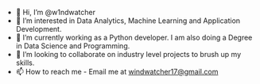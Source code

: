 - 👋 Hi, I’m @w1ndwatcher
- 👀 I’m interested in Data Analytics, Machine Learning and Application Development.
- 🌱 I’m currently working as a Python developer. I am also doing a Degree in Data Science and Programming.
- 💞️ I’m looking to collaborate on industry level projects to brush up my skills.
- 📫 How to reach me - Email me at windwatcher17@gmail.com

<!---
w1ndwatcher/w1ndwatcher is a ✨ special ✨ repository because its `README.md` (this file) appears on your GitHub profile.
You can click the Preview link to take a look at your changes.
--->
